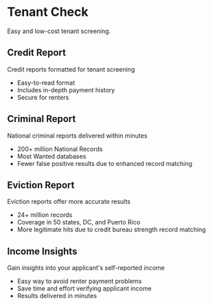 # Tenant Check

Easy and low-cost tenant screening.

## Credit Report

Credit reports formatted for tenant screening

- Easy-to-read format
- Includes in-depth payment history
- Secure for renters

## Criminal Report

National criminal reports delivered within minutes

- 200+ million National Records
- Most Wanted databases
- Fewer false positive results due to enhanced record matching

## Eviction Report

Eviction reports offer more accurate results

- 24+ million records
- Coverage in 50 states, DC, and Puerto Rico
- More legitimate hits due to credit bureau strength record matching

## Income Insights

Gain insights into your applicant's self-reported income

- Easy way to avoid renter payment problems
- Save time and effort verifying applicant income
- Results delivered in minutes
